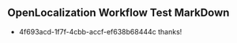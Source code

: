 ## OpenLocalization Workflow Test MarkDown
* 4f693acd-1f7f-4cbb-accf-ef638b68444c thanks!

<!--HONumber=Jul16_HO3-->



